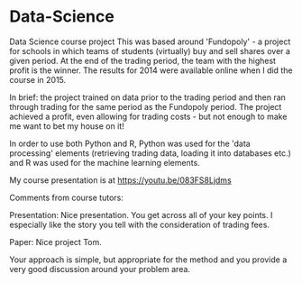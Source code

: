 # Data-Science
Data Science course project
This was based around 'Fundopoly' - a project for schools in which teams of students (virtually) buy and sell shares over a given period.
At the end of the trading period, the team with the highest profit is the winner. The results for 2014 were available online when I did the course in 2015.

In brief: the project trained on data prior to the trading period and then ran through trading for the same period as the Fundopoly period. 
The project achieved a profit, even allowing for trading costs - but not enough to make me want to bet my house on it!

In order to use both Python and R, Python was used for the 'data processing' elements (retrieving trading data, loading it into databases etc.)
and R was used for the machine learning elements.

My course presentation is at https://youtu.be/083FS8Ljdms

Comments from course tutors: 

Presentation:
Nice presentation. You get across all of your key points. I especially like the story you tell with the consideration of trading fees.

Paper:
Nice project Tom.

Your approach is simple, but appropriate for the method and you provide a very good discussion around your problem area.

